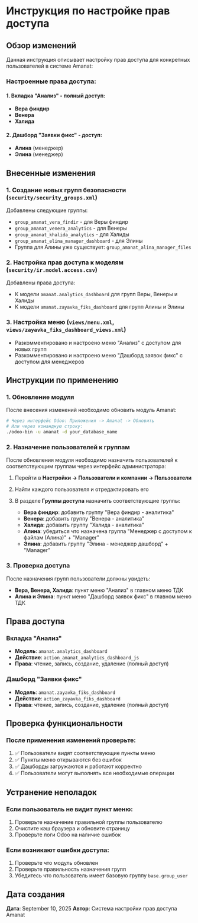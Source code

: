 # Инструкция по настройке прав доступа

## Обзор изменений

Данная инструкция описывает настройку прав доступа для конкретных пользователей в системе Amanat:

### Настроенные права доступа:

#### 1. Вкладка "Анализ" - полный доступ:
- **Вера финдир**
- **Венера**  
- **Халида**

#### 2. Дашборд "Заявки фикс" - доступ:
- **Алина** (менеджер)
- **Элина** (менеджер)

## Внесенные изменения

### 1. Создание новых групп безопасности (`security/security_groups.xml`)
Добавлены следующие группы:
- `group_amanat_vera_findir` - для Веры финдир
- `group_amanat_venera_analytics` - для Венеры
- `group_amanat_khalida_analytics` - для Халиды
- `group_amanat_elina_manager_dashboard` - для Элины
- Группа для Алины уже существует: `group_amanat_alina_manager_files`

### 2. Настройка прав доступа к моделям (`security/ir.model.access.csv`)
Добавлены права доступа:
- К модели `amanat.analytics_dashboard` для групп Веры, Венеры и Халиды
- К модели `amanat.zayavka_fiks_dashboard` для групп Алины и Элины

### 3. Настройка меню (`views/menu.xml`, `views/zayavka_fiks_dashboard_views.xml`)
- Разкомментировано и настроено меню "Анализ" с доступом для новых групп
- Разкомментировано и настроено меню "Дашборд заявок фикс" с доступом для менеджеров

## Инструкции по применению

### 1. Обновление модуля
После внесения изменений необходимо обновить модуль Amanat:
```bash
# Через интерфейс Odoo: Приложения -> Amanat -> Обновить
# Или через командную строку:
./odoo-bin -u amanat -d your_database_name
```

### 2. Назначение пользователей к группам
После обновления модуля необходимо назначить пользователей к соответствующим группам через интерфейс администратора:

1. Перейти в **Настройки -> Пользователи и компании -> Пользователи**
2. Найти каждого пользователя и отредактировать его
3. В разделе **Группы доступа** назначить соответствующие группы:

   - **Вера финдир**: добавить группу "Вера финдир - аналитика"
   - **Венера**: добавить группу "Венера - аналитика"  
   - **Халида**: добавить группу "Халида - аналитика"
   - **Алина**: убедиться что назначена группа "Менеджер с доступом к файлам (Алина)" + "Manager"
   - **Элина**: добавить группу "Элина - менеджер дашборд" + "Manager"

### 3. Проверка доступа
После назначения групп пользователи должны увидеть:
- **Вера, Венера, Халида**: пункт меню "Анализ" в главном меню ТДК
- **Алина и Элина**: пункт меню "Дашборд заявок фикс" в главном меню ТДК

## Права доступа

### Вкладка "Анализ"
- **Модель**: `amanat.analytics_dashboard`
- **Действие**: `action_amanat_analytics_dashboard_js`
- **Права**: чтение, запись, создание, удаление (полный доступ)

### Дашборд "Заявки фикс"
- **Модель**: `amanat.zayavka_fiks_dashboard`
- **Действие**: `action_zayavka_fiks_dashboard`
- **Права**: чтение, запись, создание, удаление (полный доступ)

## Проверка функциональности

### После применения изменений проверьте:
1. ✅ Пользователи видят соответствующие пункты меню
2. ✅ Пункты меню открываются без ошибок
3. ✅ Дашборды загружаются и работают корректно
4. ✅ Пользователи могут выполнять все необходимые операции

## Устранение неполадок

### Если пользователь не видит пункт меню:
1. Проверьте назначение правильной группы пользователю
2. Очистите кэш браузера и обновите страницу
3. Проверьте логи Odoo на наличие ошибок

### Если возникают ошибки доступа:
1. Проверьте что модуль обновлен
2. Проверьте правильность назначения групп
3. Убедитесь что пользователь имеет базовую группу `base.group_user`

## Дата создания
**Дата**: September 10, 2025
**Автор**: Система настройки прав доступа Amanat



